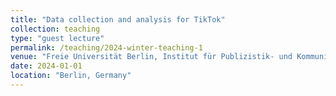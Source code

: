 ```yaml
---
title: "Data collection and analysis for TikTok"
collection: teaching
type: "guest lecture"
permalink: /teaching/2024-winter-teaching-1
venue: "Freie Universität Berlin, Institut für Publizistik- und Kommunikationswissenschaft"
date: 2024-01-01
location: "Berlin, Germany"
---
```


